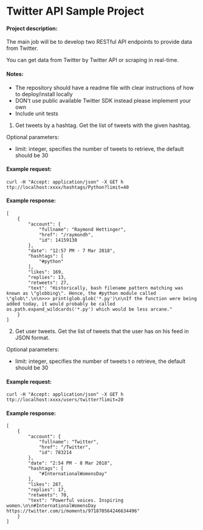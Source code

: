 <!-----
NEW: Check the "Suppress top comment" option to remove this info from the output.

Conversion time: 0.776 seconds.


Using this Markdown file:

1. Paste this output into your source file.
2. See the notes and action items below regarding this conversion run.
3. Check the rendered output (headings, lists, code blocks, tables) for proper
   formatting and use a linkchecker before you publish this page.

Conversion notes:

* Docs to Markdown version 1.0β31
* Mon Sep 27 2021 06:12:34 GMT-0700 (PDT)
* Source doc: Requirements
* Tables are currently converted to HTML tables.
----->



# Twitter API Sample Project


#### Project description:

The main job will be to develop two RESTful API endpoints to provide data from Twitter.

You can get data from Twitter by Twitter API or scraping in real-time.


#### Notes:



* The repository should have a readme file with clear instructions of how to deploy/install locally
* DON’t use public available Twitter SDK instead please implement your own
* Include unit tests

1. Get tweets by a hashtag. Get the list of tweets with the given hashtag.

Optional parameters:

- limit: integer, specifies the number of tweets to retrieve, the default should be 30


#### Example request:

`curl -H "Accept: application/json" -X GET h ttp://localhost:xxxx/hashtags/Python?limit=40`


#### Example response:


```
[
    {
        "account": {
            "fullname": "Raymond Hettinger",
            "href": "/raymondh",
            "id": 14159138
        },
        "date": "12:57 PM - 7 Mar 2018",
        "hashtags": [
            "#python"
        ],
        "likes": 169,
        "replies": 13,
        "retweets": 27,
        "text": "Historically, bash filename pattern matching was known as \"globbing\". Hence, the #python module called \"glob\".\n\n>>> print(glob.glob('*.py')\n\nIf the function were being added today, it would probably be called os.path.expand_wildcards('*.py') which would be less arcane."
    }
]
```


2. Get user tweets. Get the list of tweets that the user has on his feed in JSON format.

Optional parameters:

- limit: integer, specifies the number of tweets t o retrieve, the default should be 30


#### Example request:

`curl -H "Accept: application/json" -X GET h ttp://localhost:xxxx/users/twitter?limit=20`


#### Example response:


```
[
    {
        "account": {
            "fullname": "Twitter",
            "href": "/Twitter",
            "id": 783214
        },
        "date": "2:54 PM - 8 Mar 2018",
        "hashtags": [
            "#InternationalWomensDay"
        ],
        "likes": 287,
        "replies": 17,
        "retweets": 70,
        "text": "Powerful voices. Inspiring women.\n\n#InternationalWomensDay https://twitter.com/i/moments/971870564246634496"
    }
]
```

